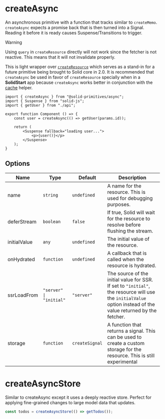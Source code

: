 # createAsync

An asynchronous primitive with a function that tracks similar to `createMemo`.
`createAsync` expects a promise back that is then turned into a Signal.
Reading it before it is ready causes Suspense/Transitions to trigger.

> [!WARNING]
> Using `query` in `createResource` directly will not work since the fetcher is
> not reactive. This means that it will not invalidate properly.

This is light wrapper over [`createResource`](https://docs.solidjs.com/reference/basic-reactivity/create-resource) which serves as a stand-in for a future primitive being brought to Solid core in 2.0. 
It is recommended that `createAsync` be used in favor of `createResource` specially when in a **SolidStart** app because `createAsync` works better in conjunction with the [cache](https://docs.solidjs.com/solid-router/reference/data-apis/cache) helper.



```tsx
import { createAsync } from "@solid-primitives/async";
import { Suspense } from "solid-js";
import { getUser } from "./api";

export function Component () => {
	const user = createAsync(() => getUser(params.id));

	return (
		<Suspense fallback="loading user...">
			<p>{user()}</p>
		</Suspense>
	);
}
```

## Options

| Name         | Type                    | Default        | Description                                                                                                                                                   |
| ------------ | ----------------------- | -------------- | ------------------------------------------------------------------------------------------------------------------------------------------------------------- |
| name         | `string`                | `undefined`    | A name for the resource. This is used for debugging purposes.                                                                                                 |
| deferStream  | `boolean`               | `false`        | If true, Solid will wait for the resource to resolve before flushing the stream.                                                                              |
| initialValue | `any`                   | `undefined`    | The initial value of the resource.                                                                                                                            |
| onHydrated   | `function`              | `undefined`    | A callback that is called when the resource is hydrated.                                                                                                      |
| ssrLoadFrom  | `"server" \| "initial"` | `"server"`     | The source of the initial value for SSR. If set to `"initial"`, the resource will use the `initialValue` option instead of the value returned by the fetcher. |
| storage      | `function`              | `createSignal` | A function that returns a signal. This can be used to create a custom storage for the resource. This is still experimental     


# createAsyncStore

Similar to createAsync except it uses a deeply reactive store. Perfect for applying fine-grained changes to large model data that updates.

```jsx
const todos = createAsyncStore(() => getTodos());
```
